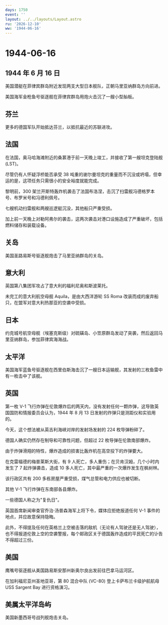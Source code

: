 ```yaml
---
days: 1750
event: ''
layout: ../../layouts/Layout.astro
ru: '2026-12-10'
ww: '1944-06-16'
---
```


# 1944-06-16

## 1944 年 6 月 16 日

美国潜艇在菲律宾群岛附近发现两支大型日本舰队，正朝马里亚纳群岛方向前进。

美国海军金枪鱼号驱逐舰在菲律宾群岛用炮火击沉了一艘小型舢板。

## 芬兰

更多的德国军队开始抵达芬兰，以抵抗最近的苏联进攻。

## 法国

在法国，奥马哈海滩附近的桑葚港于前一天晚上竣工，并接收了第一艘坦克登陆舰
(LST)。

尽管仍有人怀疑浮桥能否承受 38
吨重的谢尔曼坦克的重量而不沉没或坍塌，但幸运的是，这项任务只需很小的安全裕度就能完成。

黎明前，300
架兰开斯特轰炸机袭击了法国布洛涅，击沉了扫雷舰冯德格罗本号、布罗米号和冯德利佩号。

七艘机动扫雷舰和两艘巡逻艇沉没，其他船只严重受损。

加上前一天晚上对勒阿弗尔的袭击，这两次袭击对港口设施造成了严重破坏，包括燃料储存和装载设备。

## 关岛

美国圣路易斯号驱逐舰炮击了马里亚纳群岛的关岛。

## 意大利

英国第八集团军攻占了意大利的福利尼奥和斯波莱托。

未完工的意大利航空母舰 Aquila，是由大西洋游轮 SS Roma
改装而成的废弃船只，在盟军对意大利热那亚的空袭中受损。

## 日本

约克城号航空母舰（埃塞克斯级）对硫磺岛、小笠原群岛发动了突袭，然后返回马里亚纳群岛，参加菲律宾海海战。

## 太平洋

美国海军蓝鱼号驱逐舰在西里伯斯海击沉了一艘日本运输舰，其发射的三枚鱼雷中有一枚击中了该舰。

## 英国

第一枚 V-1
飞行炸弹在伦敦爆炸后的两天内，没有发射任何一颗炸弹，这导致英国国防和情报委员会认为，1944
年 8 月 13 日发射的炸弹只是测距仪和实验用的。

今天，这个想法被从英吉利海峡对岸的发射场发射的 224 枚导弹粉碎了。

德国人确实仍然存在制导和可靠性问题，但超过 22 枚导弹在伦敦南部爆炸。

由于炸弹滑翔的特性，爆炸造成的损害比轰炸机在高空投下的炸弹要大。

在克雷福德的梅普莱斯大街，有 9
人死亡，多人重伤；在贝肯汉姆，几个小时内发生了 7 起炸弹袭击，造成 10
多人死亡，其中最严重的一次爆炸发生在枫树林。

该行政区共有 200 多栋房屋严重受损，煤气总管和电力供应也被切断。

其他 V-1 飞行炸弹在东南部各县爆炸。

一些德国人称之为"复仇日"。

英国首席新闻审查官乔治·汤普森海军上将下令，媒体应拒绝报道任何 V-1
事件的地点，并应故意保持隐晦。

此外，不得提及任何在英格兰上空被击落的敌机（无论有人驾驶还是无人驾驶），也不得报道伦敦上空的空袭警报，每个邮政区关于德国轰炸造成的平民死亡的讣告不得超过三份。

## 美国

鹰嘴号驱逐舰从美国路易斯安那州新奥尔良出发前往巴拿马运河区。

在加利福尼亚州圣地亚哥，第 80 混合中队 (VC-80) 登上卡萨布兰卡级护航航母
USS Sargent Bay 进行资格演习。

## 美属太平洋岛屿

美国新墨西哥号战列舰炮击关岛。